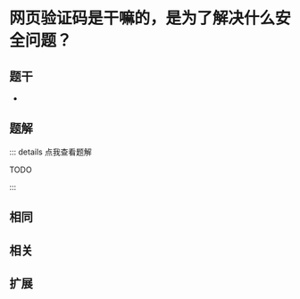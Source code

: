 # 网页验证码是干嘛的，是为了解决什么安全问题？


## 题干

- 



## 题解

::: details 点我查看题解

  TODO

:::



## 相同


## 相关


## 扩展


